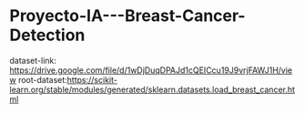 # Proyecto-IA---Breast-Cancer-Detection

dataset-link: https://drive.google.com/file/d/1wDjDuqDPAJd1cQEICcu19J9vrjFAWJ1H/view
root-dataset:https://scikit-learn.org/stable/modules/generated/sklearn.datasets.load_breast_cancer.html
